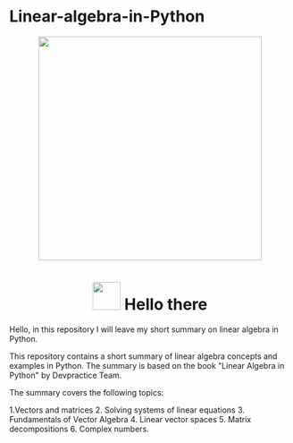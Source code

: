 # Linear-algebra-in-Python

<div id="header" align="center">
  <img src="https://media1.tenor.com/m/bxeM9N2IXLsAAAAd/osita-osita-iheme.gif" width="400"/>
</div>

<div id="badges" align="center">
  <h1>
    <img src="https://media.tenor.com/znmQl_Of2AAAAAAi/pepe-jedi-pablojedi.gif" width="50px"/>
    Hello there
  </h1>
</div>


Hello, in this repository I will leave my short summary on linear algebra in Python.

This repository contains a short summary of linear algebra concepts and examples in Python. The summary is based on the book "Linear Algebra in Python" by Devpractice Team.

The summary covers the following topics:

1.Vectors and matrices
2. Solving systems of linear equations
3. Fundamentals of Vector Algebra
4. Linear vector spaces
5. Matrix decompositions
6. Complex numbers.
